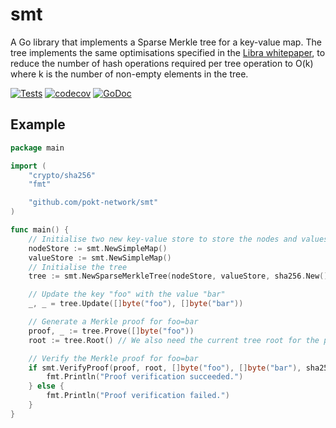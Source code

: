 # smt

A Go library that implements a Sparse Merkle tree for a key-value map. The tree implements the same optimisations specified in the [Libra whitepaper][libra whitepaper], to reduce the number of hash operations required per tree operation to O(k) where k is the number of non-empty elements in the tree.

[![Tests](https://github.com/pokt-network/smt/actions/workflows/test.yml/badge.svg)](https://github.com/pokt-network/smt/actions/workflows/test.yml)
[![codecov](https://codecov.io/gh/pokt-network/smt/branch/master/graph/badge.svg?token=U3GGEDSA94)](https://codecov.io/gh/pokt-network/smt)
[![GoDoc](https://godoc.org/github.com/pokt-network/smt?status.svg)](https://godoc.org/github.com/pokt-network/smt)

## Example

```go
package main

import (
	"crypto/sha256"
	"fmt"

	"github.com/pokt-network/smt"
)

func main() {
	// Initialise two new key-value store to store the nodes and values of the tree
	nodeStore := smt.NewSimpleMap()
	valueStore := smt.NewSimpleMap()
	// Initialise the tree
	tree := smt.NewSparseMerkleTree(nodeStore, valueStore, sha256.New())

	// Update the key "foo" with the value "bar"
	_, _ = tree.Update([]byte("foo"), []byte("bar"))

	// Generate a Merkle proof for foo=bar
	proof, _ := tree.Prove([]byte("foo"))
	root := tree.Root() // We also need the current tree root for the proof

	// Verify the Merkle proof for foo=bar
	if smt.VerifyProof(proof, root, []byte("foo"), []byte("bar"), sha256.New()) {
		fmt.Println("Proof verification succeeded.")
	} else {
		fmt.Println("Proof verification failed.")
	}
}
```

[libra whitepaper]: https://diem-developers-components.netlify.app/papers/the-diem-blockchain/2020-05-26.pdf
